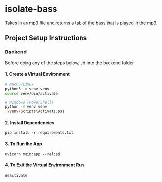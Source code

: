 # isolate-bass
Takes in an mp3 file and returns a tab  of the bass that is played in the mp3.

## Project Setup Instructions
### Backend
Before doing any of the steps below, cd into the backend folder
#### 1. Create a Virtual Environment
```bash
# macOS/Linux
python3 -m venv venv
source venv/bin/activate
```
```bash
# Windows (PowerShell)
python -m venv venv
.\venv\Scripts\Activate.ps1
```

#### 2. Install Dependencies
``pip install -r requirements.txt``

#### 3. To Run the App
``uvicorn main:app --reload``

#### 4. To Exit the Virtual Environment Run
``deactivate``